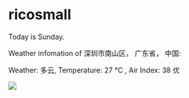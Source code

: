 # ricosmall

Today is Sunday.

Weather infomation of 深圳市南山区， 广东省， 中国: 

Weather: 多云, Temperature: 27 ℃ , Air Index: 38 优

<img src="https://github-readme-stats.vercel.app/api?username=ricosmall&show_icons=true" />
